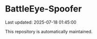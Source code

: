 # BattleEye-Spoofer

Last updated: 2025-07-18 01:45:00

This repository is automatically maintained.

